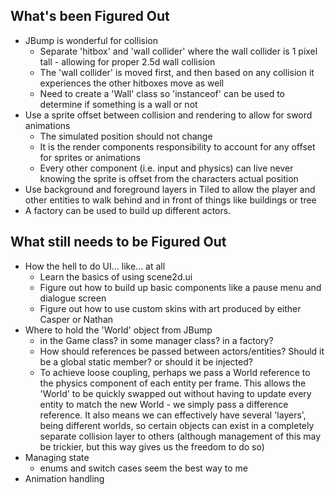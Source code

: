 ## What's been Figured Out
- JBump is wonderful for collision
	- Separate 'hitbox' and 'wall collider' where the wall collider is 1 pixel tall - allowing for proper 2.5d wall collision
	- The 'wall collider' is moved first, and then based on any collision it experiences the other hitboxes move as well
	- Need to create a 'Wall' class so 'instanceof' can be used to determine if something is a wall or not
- Use a sprite offset between collision and rendering to allow for sword animations
	- The simulated position should not change
	- It is the render components responsibility to account for any offset for sprites or animations
	- Every other component (i.e. input and physics) can live never knowing the sprite is offset from the characters actual position
- Use background and foreground layers in Tiled to allow the player and other entities to walk behind and in front of things like buildings or tree
- A factory can be used to build up different actors.
## What still needs to be Figured Out
- How the hell to do UI... like... at all 
	- Learn the basics of using scene2d.ui
	- Figure out how to build up basic components like a pause menu and dialogue screen
	- Figure out how to use custom skins with art produced by either Casper or Nathan 
- Where to hold the 'World' object from JBump
	- in the Game class? in some manager class? in a factory?
	- How should references be passed between actors/entities? Should it be a global static member? or should it be injected?
	- To achieve loose coupling, perhaps we pass a World reference to the physics component of each entity per frame. This allows the 'World' to be quickly swapped out without having to update every entity to match the new World - we simply pass a difference reference. It also means we can effectively have several 'layers', being different worlds, so certain objects can exist in a completely separate collision layer to others (although management of this may be trickier, but this way gives us the freedom to do so)
- Managing state
	- enums and switch cases seem the best way to me
- Animation handling